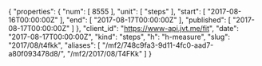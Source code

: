{
  "properties": {
    "num": [
      8555
    ],
    "unit": [
      "steps"
    ],
    "start": [
      "2017-08-16T00:00:00Z"
    ],
    "end": [
      "2017-08-17T00:00:00Z"
    ],
    "published": [
      "2017-08-17T00:00:00Z"
    ]
  },
  "client_id": "https://www-api.jvt.me/fit",
  "date": "2017-08-17T00:00:00Z",
  "kind": "steps",
  "h": "h-measure",
  "slug": "2017/08/t4fkk",
  "aliases": [
    "/mf2/748c9fa3-9d11-4fc0-aad7-a80f093478d8/",
    "/mf2/2017/08/T4FKk"
  ]
}
